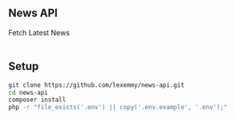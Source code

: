 ## News API 
 Fetch Latest News
<br><br>
## Setup
```bash 
git clone https://github.com/lexemmy/news-api.git
cd news-api
composer install
php -r "file_exists('.env') || copy('.env.example', '.env');"
``` 